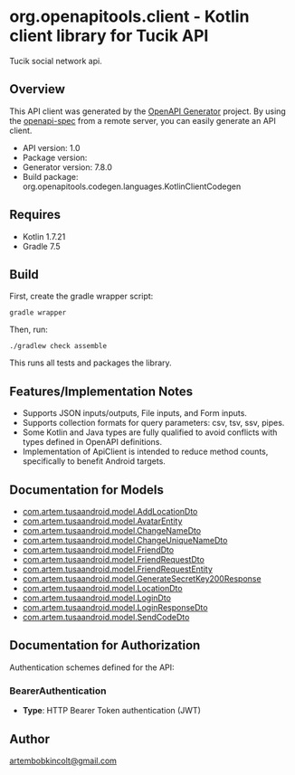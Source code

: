 # org.openapitools.client - Kotlin client library for Tucik API

Tucik social network api.

## Overview
This API client was generated by the [OpenAPI Generator](https://openapi-generator.tech) project.  By using the [openapi-spec](https://github.com/OAI/OpenAPI-Specification) from a remote server, you can easily generate an API client.

- API version: 1.0
- Package version: 
- Generator version: 7.8.0
- Build package: org.openapitools.codegen.languages.KotlinClientCodegen

## Requires

* Kotlin 1.7.21
* Gradle 7.5

## Build

First, create the gradle wrapper script:

```
gradle wrapper
```

Then, run:

```
./gradlew check assemble
```

This runs all tests and packages the library.

## Features/Implementation Notes

* Supports JSON inputs/outputs, File inputs, and Form inputs.
* Supports collection formats for query parameters: csv, tsv, ssv, pipes.
* Some Kotlin and Java types are fully qualified to avoid conflicts with types defined in OpenAPI definitions.
* Implementation of ApiClient is intended to reduce method counts, specifically to benefit Android targets.


<a id="documentation-for-models"></a>
## Documentation for Models

 - [com.artem.tusaandroid.model.AddLocationDto](docs/AddLocationDto.md)
 - [com.artem.tusaandroid.model.AvatarEntity](docs/AvatarEntity.md)
 - [com.artem.tusaandroid.model.ChangeNameDto](docs/ChangeNameDto.md)
 - [com.artem.tusaandroid.model.ChangeUniqueNameDto](docs/ChangeUniqueNameDto.md)
 - [com.artem.tusaandroid.model.FriendDto](docs/FriendDto.md)
 - [com.artem.tusaandroid.model.FriendRequestDto](docs/FriendRequestDto.md)
 - [com.artem.tusaandroid.model.FriendRequestEntity](docs/FriendRequestEntity.md)
 - [com.artem.tusaandroid.model.GenerateSecretKey200Response](docs/GenerateSecretKey200Response.md)
 - [com.artem.tusaandroid.model.LocationDto](docs/LocationDto.md)
 - [com.artem.tusaandroid.model.LoginDto](docs/LoginDto.md)
 - [com.artem.tusaandroid.model.LoginResponseDto](docs/LoginResponseDto.md)
 - [com.artem.tusaandroid.model.SendCodeDto](docs/SendCodeDto.md)


<a id="documentation-for-authorization"></a>
## Documentation for Authorization


Authentication schemes defined for the API:
<a id="BearerAuthentication"></a>
### BearerAuthentication

- **Type**: HTTP Bearer Token authentication (JWT)



## Author

artembobkincolt@gmail.com
